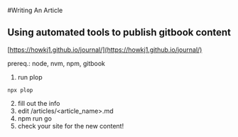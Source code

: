 #Writing An Article

## Using automated tools to publish gitbook content
[https://howkj1.github.io/journal/](https://howkj1.github.io/journal/)

prereq.: node, nvm, npm, gitbook

1. run plop

```
npx plop
```

2. fill out the info
3. edit <gitbook>/articles/<article_name>.md
4. npm run go
5. check your site for the new content!
